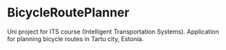 # BicycleRoutePlanner
Uni project for ITS course (Intelligent Transportation Systems).
Application for planning bicycle routes in Tartu city, Estonia.
